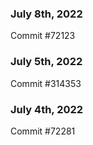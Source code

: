 ### July 8th, 2022

Commit #72123

### July 5th, 2022

Commit #314353


### July 4th, 2022

Commit #72281
